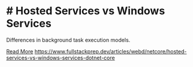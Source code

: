 # # Hosted Services vs Windows Services

Differences in background task execution models.

[Read More](https://www.fullstackprep.dev/articles/webd/netcore/hosted-services-vs-windows-services-dotnet-core) https://www.fullstackprep.dev/articles/webd/netcore/hosted-services-vs-windows-services-dotnet-core